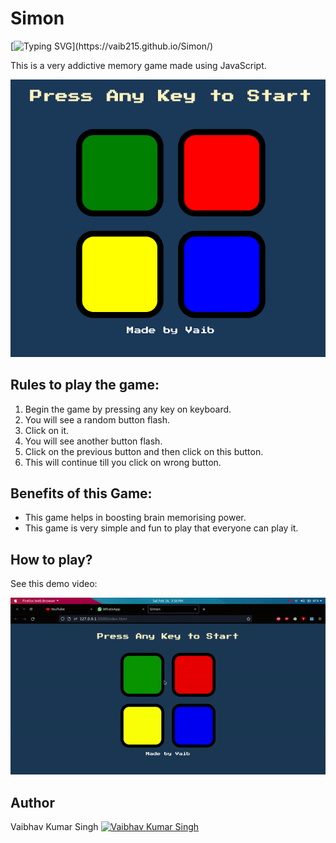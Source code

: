 # Simon

[![Typing SVG](https://readme-typing-svg.herokuapp.com?font=Press+Start+2P&color=%230E2DFF&duration=4000&lines=This+is+Simon.;A+fun+memory+Game.;Made+using+Javascript.;Made+by+Vaib.;Click+to+play.)](https://vaib215.github.io/Simon/)

This is a very addictive memory game made using JavaScript.

![Screenshot](images/ss.png)

## Rules to play the game:
1. Begin the game by pressing any key on keyboard.
2. You will see a random button flash.
3. Click on it.
4. You will see another button flash.
5. Click on the previous button and then click on this button.
6. This will continue till you click on wrong button.

## Benefits of this Game:
* This game helps in boosting brain memorising power.
* This game is very simple and fun to play that everyone can play it.

## How to play?
See this demo video:

![Demo Video](images/game.gif)

## Author
Vaibhav Kumar Singh
[![Vaibhav Kumar Singh](https://readme-typing-svg.herokuapp.com?font=Robot-Bold&size=20&color=ffffff&lines=This+is+made+by+Vaib.;A+Web+Devloper;A+Competitive+Programmer;A+Python+Developer;A+Freelancer;A+Content+Creator)](https://vaib.carrd.co)